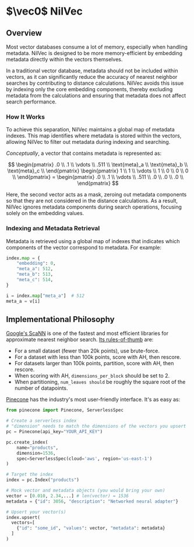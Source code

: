 # $\vec0$ NilVec

## Overview

Most vector databases consume a lot of memory, especially when handling metadata. NilVec is designed to be more
memory-efficient by embedding metadata directly within the vectors themselves.

In a traditional vector database, metadata should not be included within vectors, as it can significantly reduce the
accuracy of nearest neighbor searches by contributing to distance calculations. NilVec avoids this issue by indexing
only the core embedding components, thereby excluding metadata from the calculations and ensuring that metadata does not
affect search performance.

### How It Works

To achieve this separation, NilVec maintains a global map of metadata indexes. This map identifies where metadata is
stored within the vectors, allowing NilVec to filter out metadata during indexing and searching.

*Conceptually*, a vector that contains metadata is represented as:

$$
\begin{pmatrix}
.0 \\
.1 \\
\vdots \\
.511 \\
\text{meta}_a \\
\text{meta}_b \\
\text{meta}_c \\
\end{pmatrix}
\begin{pmatrix}
1 \\
1 \\
\vdots \\
1 \\
0 \\
0 \\
0 \\
\end{pmatrix} = \begin{pmatrix}
.0 \\
.1 \\
\vdots \\
.511 \\
.0 \\
.0 \\
.0 \\
\end{pmatrix}
$$

Here, the second vector acts as a mask, zeroing out metadata components so that they are not considered in
the distance calculations. As a result, NilVec ignores metadata components during search operations, focusing solely on
the embedding values.

### Indexing and Metadata Retrieval

Metadata is retrieved using a global map of indexes that indicates which components of the vector correspond to
metadata. For example:

```python
index.map = {
    "embedding": 0,
    "meta_a": 512,
    "meta_b": 513,
    "meta_c": 514,
}

i = index.map["meta_a"]  # 512
meta_a = v[i]
```

## Implementational Philosophy

[Google's ScaNN](https://github.com/google-research/google-research/tree/master/scann) is one of the fastest and most
efficient libraries for approximate nearest neighbor search.
[Its rules-of-thumb](https://github.com/google-research/google-research/blob/master/scann/docs/algorithms.md) are:

- For a small dataset (fewer than 20k points), use brute-force.
- For a dataset with less than 100k points, score with AH, then rescore.
- For datasets larger than 100k points, partition, score with AH, then rescore.
- When scoring with AH, `dimensions_per_block` should be set to 2.
- When partitioning, `num_leaves should` be roughly the square root of the number of datapoints.

[Pinecone](https://docs.pinecone.io/home) has the industry's most user-friendly interface. It's as easy as:

```python
from pinecone import Pinecone, ServerlessSpec

# Create a serverless index
# "dimension" needs to match the dimensions of the vectors you upsert
pc = Pinecone(api_key="YOUR_API_KEY")

pc.create_index(
    name="products",
    dimension=1536, 
    spec=ServerlessSpec(cloud='aws', region='us-east-1') 
)

# Target the index
index = pc.Index("products")

# Mock vector and metadata objects (you would bring your own)
vector = [0.010, 2.34,...] # len(vector) = 1536
metadata = {"id": 3056, "description": "Networked neural adapter"}

# Upsert your vector(s)
index.upsert(
  vectors=[
    {"id": "some_id", "values": vector, "metadata": metadata}
  ]
) 
```

